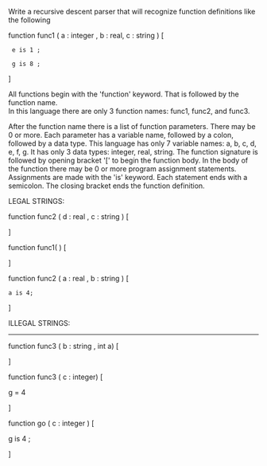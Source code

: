 Write a recursive descent parser that will recognize function definitions like the following


function func1 ( a : integer , b : real, c : string )
[

     e is 1 ;

     g is 8 ;


]


All functions begin with the 'function' keyword.  That is followed by the function name.  
In this language there are only 3 function names: func1, func2, and func3.


After the function name there is a list of function parameters. 
There may be 0 or more.  Each parameter has a variable name, followed by a colon, 
followed by a data type. This language has only 7 variable names: a, b, c, d, e, f, g. 
It has only 3 data types: integer, real, string. The function signature is followed by opening bracket 
'[' to begin the function body. In the body of the function there may be 0 or more program 
assignment statements. Assignments are made with the 'is' keyword. Each statement ends with a semicolon. 
The closing bracket ends the function definition.



LEGAL STRINGS:

function func2 ( d : real , c : string )
[


]



function func1(  )
[

   
]

function func2 ( a : real , b : string )
[

    a is 4;


]

ILLEGAL STRINGS:

-------------------------------

function func3 (  b : string , int a)
[

   
]

function func3 ( c : integer)
[

   g = 4


]

function go ( c : integer ) 
[

   g is 4 ;


]